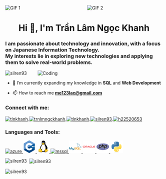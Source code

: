 <div style="display: flex; align-items: center;">
    <img src="https://media.giphy.com/media/LaVp0AyqR5bGsC5Cbm/giphy.gif" alt="GIF 1" width="450"/>
    <img src="https://media.giphy.com/media/scZPhLqaVOM1qG4lT9/giphy.gif" alt="GIF 2" width="450" style="margin-left: 20px;"/>
</div>


<h1 align="center">Hi 👋, I'm Trần Lâm Ngọc Khanh</h1>
<h3 text-align: justify; align=" allowfullscreen">I am passionate about technology and innovation, with a focus on Japanese Information Technology. <br> My interests lie in exploring new technologies and applying them to solve real-world problems.</h3>

<img align="right" alt="Coding" width="400" src="https://i.giphy.com/HCwnYWnMgLZUW1BtP2.webp" />

<p align="left">
  <img src="https://komarev.com/ghpvc/?username=silren93&label=Profile%20views&color=0e75b6&style=flat" alt="silren93" />
</p>

- 🌱 I’m currently expanding my knowledge in **SQL** and **Web Development**

- 📫 How to reach me **me123lac@gmail.com**

<h3 align="left">Connect with me:</h3>
<p align="left">
  <a href="https://linkedin.com/in/tlnkhanh" target="blank">
    <img align="center" src="https://raw.githubusercontent.com/rahuldkjain/github-profile-readme-generator/master/src/images/icons/Social/linked-in-alt.svg" alt="tlnkhanh" height="30" width="40" />
  </a>
  <a href="https://kaggle.com/trnlmngckhanh" target="blank">
    <img align="center" src="https://raw.githubusercontent.com/rahuldkjain/github-profile-readme-generator/master/src/images/icons/Social/kaggle.svg" alt="trnlmngckhanh" height="30" width="40" />
  </a>
  <a href="https://fb.com/tlnkhanh" target="blank">
    <img align="center" src="https://raw.githubusercontent.com/rahuldkjain/github-profile-readme-generator/master/src/images/icons/Social/facebook.svg" alt="tlnkhanh" height="30" width="40" />
  </a>
  <a href="https://instagram.com/silren93" target="blank">
    <img align="center" src="https://raw.githubusercontent.com/rahuldkjain/github-profile-readme-generator/master/src/images/icons/Social/instagram.svg" alt="silren93" height="30" width="40" />
  </a>
  <a href="https://www.hackerrank.com/h22520653" target="blank">
    <img align="center" src="https://raw.githubusercontent.com/rahuldkjain/github-profile-readme-generator/master/src/images/icons/Social/hackerrank.svg" alt="h22520653" height="30" width="40" />
  </a>
</p>

<h3 align="left">Languages and Tools:</h3>
<p align="left">
  <a href="https://azure.microsoft.com/en-in/" target="_blank" rel="noreferrer">
    <img src="https://www.vectorlogo.zone/logos/microsoft_azure/microsoft_azure-icon.svg" alt="azure" width="40" height="40"/>
  </a>
  <a href="https://www.w3schools.com/cpp/" target="_blank" rel="noreferrer">
    <img src="https://raw.githubusercontent.com/devicons/devicon/master/icons/cplusplus/cplusplus-original.svg" alt="cplusplus" width="40" height="40"/>
  </a>
  <a href="https://www.linux.org/" target="_blank" rel="noreferrer">
    <img src="https://raw.githubusercontent.com/devicons/devicon/master/icons/linux/linux-original.svg" alt="linux" width="40" height="40"/>
  </a>
  <a href="https://www.microsoft.com/en-us/sql-server" target="_blank" rel="noreferrer">
    <img src="https://www.svgrepo.com/show/303229/microsoft-sql-server-logo.svg" alt="mssql" width="40" height="40"/>
  </a>
  <a href="https://www.mysql.com/" target="_blank" rel="noreferrer">
    <img src="https://raw.githubusercontent.com/devicons/devicon/master/icons/mysql/mysql-original-wordmark.svg" alt="mysql" width="40" height="40"/>
  </a>
  <a href="https://www.oracle.com/" target="_blank" rel="noreferrer">
    <img src="https://raw.githubusercontent.com/devicons/devicon/master/icons/oracle/oracle-original.svg" alt="oracle" width="40" height="40"/>
  </a>
  <a href="https://www.php.net" target="_blank" rel="noreferrer">
    <img src="https://raw.githubusercontent.com/devicons/devicon/master/icons/php/php-original.svg" alt="php" width="40" height="40"/>
  </a>
  <a href="https://www.python.org" target="_blank" rel="noreferrer">
    <img src="https://raw.githubusercontent.com/devicons/devicon/master/icons/python/python-original.svg" alt="python" width="40" height="40"/>
  </a>
</p>

<p>
  <img align="left" src="https://github-readme-stats.vercel.app/api/top-langs?username=silren93&show_icons=true&locale=en&layout=compact" alt="silren93" />
</p>

<p>&nbsp;
  <img align="center" src="https://github-readme-stats.vercel.app/api?username=silren93&show_icons=true&locale=en" alt="silren93" />
</p>

<p>
  <img align="center" src="https://github-readme-streak-stats.herokuapp.com/?user=silren93&" alt="silren93" />
</p>
